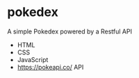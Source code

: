 # pokedex

A simple Pokedex powered by a Restful API

- HTML
- CSS
- JavaScript
- https://pokeapi.co/ API